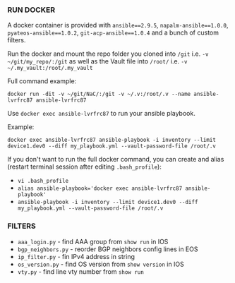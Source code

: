 ### RUN DOCKER
A docker container is provided with `ansible==2.9.5`, `napalm-ansible==1.0.0`, `pyateos-ansible==1.0.2`, `git-acp-ansible==1.0.4` and a bunch of custom filters.

Run the docker and mount the repo folder you cloned into `/git` i.e. `-v ~/git/my_repo/:/git` as well as the Vault file into `/root/` i.e. `-v ~/.my_vault:/root/.my_vault`

Full command example:

`docker run -dit -v ~/git/NaC/:/git -v ~/.v:/root/.v --name ansible-lvrfrc87 ansible-lvrfrc87`

Use `docker exec ansible-lvrfrc87` to run your ansible playbook.

Example:

`docker exec ansible-lvrfrc87 ansible-playbook -i inventory --limit device1.dev0 --diff my_playbook.yml --vault-password-file /root/.v`

If you don't want to run the full docker command, you can create and alias (restart terminal session after editing `.bash_profile`):

* `vi .bash_profile`
* `alias ansible-playbook='docker exec ansible-lvrfrc87 ansible-playbook'`
* `ansible-playbook -i inventory --limit device1.dev0 --diff my_playbook.yml --vault-password-file /root/.v`

### FILTERS

* `aaa_login.py` - find AAA group from `show run` in IOS
* `bgp_neighbors.py` - reorder BGP neighbors config lines in EOS
* `ip_filter.py` - fin IPv4 address in string
* `os_version.py` - find OS version from `show version` in IOS
* `vty.py` - find line vty number from `show run`